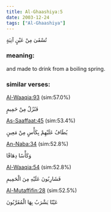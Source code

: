```yaml
---
title: Al-Ghaashiya:5
date: 2003-12-24
tags: ["Al-Ghaashiya"]
---
```

تُسْقَىٰ مِنْ عَيْنٍ آنِيَةٍ
### meaning: 
and made to drink from a boiling spring.
### similar verses: 

[Al-Waaqia:93](/56/93) (sim:57.0%)

فَنُزُلٌ مِنْ حَمِيمٍ

[As-Saaffaat:45](/37/45) (sim:53.4%)

يُطَافُ عَلَيْهِمْ بِكَأْسٍ مِنْ مَعِينٍ

[An-Naba:34](/78/34) (sim:52.8%)

وَكَأْسًا دِهَاقًا

[Al-Waaqia:54](/56/54) (sim:52.8%)

فَشَارِبُونَ عَلَيْهِ مِنَ الْحَمِيمِ

[Al-Mutaffifin:28](/83/28) (sim:52.5%)

عَيْنًا يَشْرَبُ بِهَا الْمُقَرَّبُونَ
